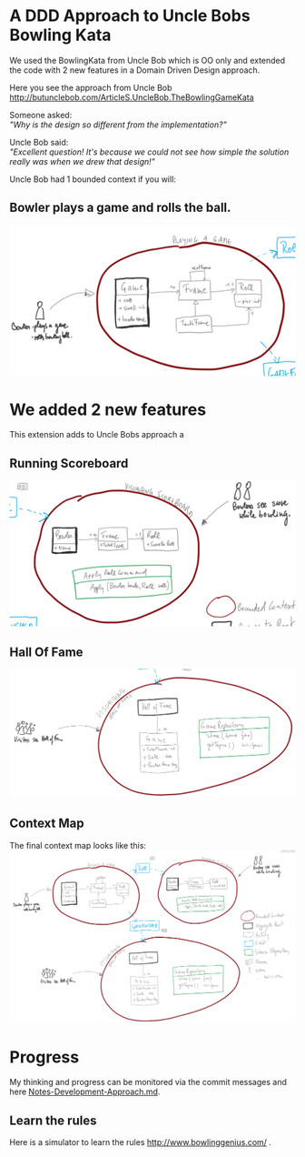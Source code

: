 # A DDD Approach to Uncle Bobs Bowling Kata
We used the BowlingKata from Uncle Bob which is OO only and extended the code with 2 new features in a Domain Driven Design approach.
   
Here you see the approach from Uncle Bob  
http://butunclebob.com/ArticleS.UncleBob.TheBowlingGameKata   
  
  
Someone asked:   
  _"Why is the design so different from the implementation?"_
  
Uncle Bob said:  
  _"Excellent question! It's because we could not see how simple the solution really was when we drew that design!"_ 
 
Uncle Bob had 1 bounded context if you will:

## Bowler plays a game and rolls the ball.
![Bowler rolls ball](images/01-play-game-2019-05-29%2009_35_43-DDD%20workshop.png)


# We added 2 new features 
This extension adds to Uncle Bobs approach a 
## Running Scoreboard  
![Scoreboard](images/02-scoreboard-2019-05-29%2009_36_00-DDD%20workshop.png)

## Hall Of Fame
![Hall Of Fame](images/03-hall-of-fame-2019-05-29%2009_36_20-DDD%20workshop.png)

## Context Map
The final context map looks like this:
![Overall Context Map](images/04-context-map-2019-05-29%2009_35_21-DDD%20workshop.png)


# Progress
My thinking and progress can be monitored via the commit messages and here [Notes-Development-Approach.md](Notes-Development-Approach.md).

## Learn the rules
Here is a simulator to learn the rules http://www.bowlinggenius.com/ .
